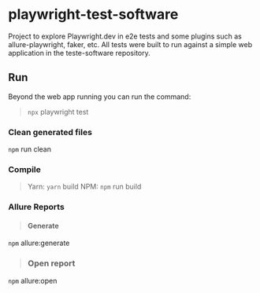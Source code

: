 # playwright-test-software
Project to explore Playwright.dev in e2e tests and some plugins such as allure-playwright, faker, etc. All tests were built to run against a simple web application in the teste-software repository. 


## Run
Beyond the web app running you can run the command:
> `npx` playwright test

### Clean generated files
`npm` run clean

### Compile
> Yarn: `yarn` build
> NPM: `npm` run build

### Allure Reports
> #### Generate
`npm` allure:generate

> ### Open report
`npm` allure:open
